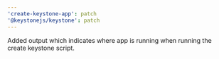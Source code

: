 ```yaml
---
'create-keystone-app': patch
'@keystonejs/keystone': patch
---
```


Added output which indicates where app is running when running the create keystone script.
